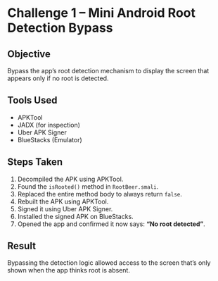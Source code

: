 # Challenge 1 – Mini Android Root Detection Bypass

## Objective
Bypass the app’s root detection mechanism to display the screen that appears only if no root is detected.

## Tools Used
- APKTool
- JADX (for inspection)
- Uber APK Signer
- BlueStacks (Emulator)

## Steps Taken
1. Decompiled the APK using APKTool.
2. Found the `isRooted()` method in `RootBeer.smali`.
3. Replaced the entire method body to always return `false`.
4. Rebuilt the APK using APKTool.
5. Signed it using Uber APK Signer.
6. Installed the signed APK on BlueStacks.
7. Opened the app and confirmed it now says: **“No root detected”**.

## Result
Bypassing the detection logic allowed access to the screen that’s only shown when the app thinks root is absent.
